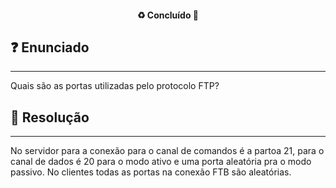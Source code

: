 <h4 align="center"> 
  ♻️ Concluído 🚀
</h4>

## ❓ Enunciado
---

Quais são as portas utilizadas pelo protocolo FTP?

## 📝 Resolução
---

No servidor para a conexão para o canal de comandos é a partoa 21, para o canal de dados é 20 para o modo ativo e uma porta aleatória pra o modo passivo. No clientes todas as portas na conexão FTB são aleatórias.
